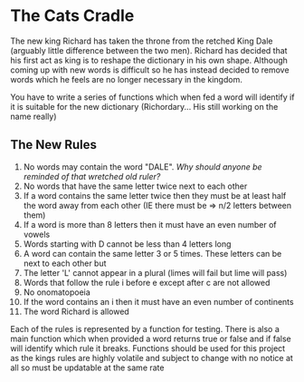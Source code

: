 # The Cats Cradle

The new king Richard has taken the throne from the retched King Dale (arguably little difference between the two men). Richard has decided that his first act as king is to reshape the dictionary in his own shape. Although coming up with new words is difficult so he has instead decided to remove words which he feels are no longer necessary in the kingdom.

You have to write a series of functions which when fed a word will identify if it is suitable for the new dictionary (Richordary... His still working on the name really)

## The New Rules
1. No words may contain the word "DALE". *Why should anyone be reminded of that wretched old ruler?*
2. No words that have the same letter twice next to each other
3. If a word contains the same letter twice then they must be at least half the word away from each other (IE there must be  => n/2 letters between them)
4. If a word is more than 8 letters then it must have an even number of vowels
5. Words starting with D cannot be less than 4 letters long
6. A word can contain the same letter 3 or 5 times. These letters can be next to each other but
7. The letter 'L' cannot appear in a plural (limes will fail but lime will pass)
8. Words that follow the rule i before e except after c are not allowed
9.  No onomatopoeia
10. If the word contains an i then it must have an even number of continents
11. The word Richard is allowed

Each of the rules is represented by a function for testing. There is also a main function which when provided a word returns true or false and if false will identify which rule it breaks. Functions should be used for this project as the kings rules are highly volatile and subject to change with no notice at all so must be updatable at the same rate
